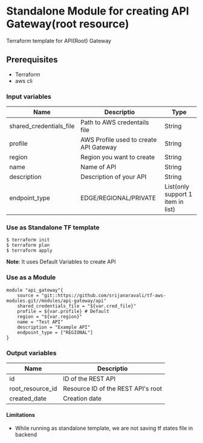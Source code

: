 # Standalone Module for creating API Gateway(root resource)
Terraform template for API(Root) Gateway
## Prerequisites 
* Terraform
* aws cli
### Input variables

|   Name   |    Descriptio  |   Type    |
|----------|----------------|-----------|
|shared_credentials_file| Path to AWS credentails file| String|
|profile| AWS Profile used to create API Gateway| String|
|region| Region you want to create | String
|name| Name of API | String
|description| Description of your API | String
|endpoint_type| EDGE/REGIONAL/PRIVATE| List(only support 1 item in list)

### Use as Standalone TF template

```
$ terraform init
$ terraform plan
$ terraform apply
```

**Note**: It uses Default Variables to create API

### Use as a Module

```
module "api_gateway"{
    source = "git::https://github.com/srijanaravali/tf-aws-modules.git//modules/api-gateway/api"
    shared_credentials_file = "${var.cred_file}"
    profile = ${var.profile} # Default
    region = "${var.region}"
    name = "Test API"
    description = "Example API"
    endpoint_type = ["REGIONAL"]
}
```

### Output variables
|   Name    |   Descriptio  |
|-----------|---------------|
|id| ID of the REST API|
|root_resource_id| Resource ID of the REST API's root|
|created_date| Creation date|

#### Limitations
* While running as standalone template, we are not saving tf states file in backend
